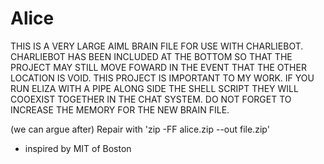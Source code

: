 # Alice
THIS IS A VERY LARGE AIML BRAIN FILE FOR USE WITH CHARLIEBOT.
CHARLIEBOT HAS BEEN INCLUDED AT THE BOTTOM SO THAT THE PROJECT 
MAY STILL MOVE FOWARD IN THE EVENT THAT THE OTHER LOCATION IS VOID.
THIS PROJECT IS IMPORTANT TO MY WORK. 
IF YOU RUN ELIZA WITH A PIPE ALONG SIDE THE SHELL SCRIPT 
THEY WILL COOEXIST TOGETHER IN THE CHAT SYSTEM.
DO NOT FORGET TO INCREASE THE MEMORY FOR THE NEW BRAIN FILE.

(we can argue after)
Repair with
'zip -FF alice.zip --out file.zip'

- inspired by MIT of Boston
